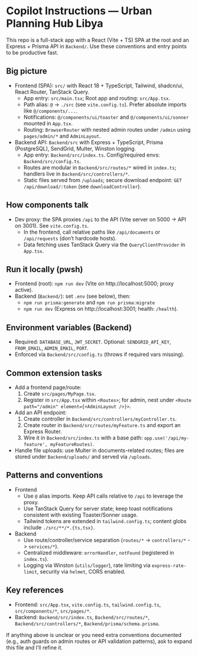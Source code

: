 # Copilot Instructions — Urban Planning Hub Libya

This repo is a full-stack app with a React (Vite + TS) SPA at the root and an Express + Prisma API in `Backend/`. Use these conventions and entry points to be productive fast.

## Big picture
- Frontend (SPA): `src/` with React 18 + TypeScript, Tailwind, shadcn/ui, React Router, TanStack Query.
  - App entry: `src/main.tsx`; Root app and routing: `src/App.tsx`.
  - Path alias: `@` -> `./src` (see `vite.config.ts`). Prefer absolute imports like `@/components/...`.
  - Notifications: `@/components/ui/toaster` and `@/components/ui/sonner` mounted in `App.tsx`.
  - Routing: `BrowserRouter` with nested admin routes under `/admin` using `pages/admin/*` and `AdminLayout`.
- Backend API: `Backend/src` with Express + TypeScript, Prisma (PostgreSQL), SendGrid, Multer, Winston logging.
  - App entry: `Backend/src/index.ts`. Config/required envs: `Backend/src/config.ts`.
  - Routes are modular in `Backend/src/routes/*` wired in `index.ts`; handlers live in `Backend/src/controllers/*`.
  - Static files served from `/uploads`; secure download endpoint: `GET /api/download/:token` (see `downloadController`).

## How components talk
- Dev proxy: the SPA proxies `/api` to the API (Vite server on 5000 -> API on 3001). See `vite.config.ts`.
  - In the frontend, call relative paths like `/api/documents` or `/api/requests` (don’t hardcode hosts).
  - Data fetching uses TanStack Query via the `QueryClientProvider` in `App.tsx`.

## Run it locally (pwsh)
- Frontend (root): `npm run dev` (Vite on http://localhost:5000; proxy active).
- Backend (`Backend/`): set `.env` (see below), then:
  - `npm run prisma:generate` and `npm run prisma:migrate`
  - `npm run dev` (Express on http://localhost:3001; health: `/health`).

## Environment variables (Backend)
- Required: `DATABASE_URL`, `JWT_SECRET`. Optional: `SENDGRID_API_KEY`, `FROM_EMAIL`, `ADMIN_EMAIL`, `PORT`.
- Enforced via `Backend/src/config.ts` (throws if required vars missing).

## Common extension tasks
- Add a frontend page/route:
  1) Create `src/pages/MyPage.tsx`.
  2) Register in `src/App.tsx` within `<Routes>`; for admin, nest under `<Route path="/admin" element={<AdminLayout />}>`.
- Add an API endpoint:
  1) Create controller in `Backend/src/controllers/myController.ts`.
  2) Create router in `Backend/src/routes/myFeature.ts` and export an Express Router.
  3) Wire it in `Backend/src/index.ts` with a base path: `app.use('/api/my-feature', myFeatureRoutes)`.
- Handle file uploads: use Multer in documents-related routes; files are stored under `Backend/uploads/` and served via `/uploads`.

## Patterns and conventions
- Frontend
  - Use `@` alias imports. Keep API calls relative to `/api` to leverage the proxy.
  - Use TanStack Query for server state; keep toast notifications consistent with existing Toaster/Sonner usage.
  - Tailwind tokens are extended in `tailwind.config.ts`; content globs include `./src/**/*.{ts,tsx}`.
- Backend
  - Use route/controller/service separation (`routes/*` -> `controllers/*` -> `services/*`).
  - Centralized middleware: `errorHandler`, `notFound` (registered in `index.ts`).
  - Logging via Winston (`utils/logger`), rate limiting via `express-rate-limit`, security via `helmet`, CORS enabled.

## Key references
- Frontend: `src/App.tsx`, `vite.config.ts`, `tailwind.config.ts`, `src/components/*`, `src/pages/*`.
- Backend: `Backend/src/index.ts`, `Backend/src/routes/*`, `Backend/src/controllers/*`, `Backend/prisma/schema.prisma`.

If anything above is unclear or you need extra conventions documented (e.g., auth guards on admin routes or API validation patterns), ask to expand this file and I’ll refine it.
